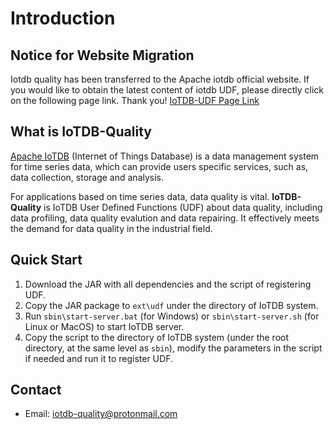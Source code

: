 # Introduction

## Notice for Website Migration
Iotdb quality has been transferred to the Apache iotdb official website. If you would like to obtain the latest content of iotdb UDF, please directly click on the following page link. Thank you!
[IoTDB-UDF Page Link](https://iotdb.apache.org/zh/UserGuide/Master/UDF-Library/Quick-Start.html)

## What is IoTDB-Quality
[Apache IoTDB](https://github.com/apache/iotdb) (Internet of Things Database) is a data management system for time series data, which can provide users specific services, such as, data collection, storage and analysis.

For applications based on time series data, data quality is vital.
**IoTDB-Quality** is IoTDB User Defined Functions (UDF) about data quality, including data profiling, data quality evalution and data repairing.
It effectively meets the demand for data quality in the industrial field.

## Quick Start
1. Download the JAR with all dependencies and the script of registering UDF.
2. Copy the JAR package to `ext\udf` under the directory of IoTDB system.
3. Run `sbin\start-server.bat` (for Windows) or `sbin\start-server.sh` (for Linux or MacOS) to start IoTDB server.
4. Copy the script to the directory of IoTDB system (under the root directory, at the same level as `sbin`), modify the parameters in the script if needed and run it to register UDF.

## Contact

+ Email: iotdb-quality@protonmail.com
